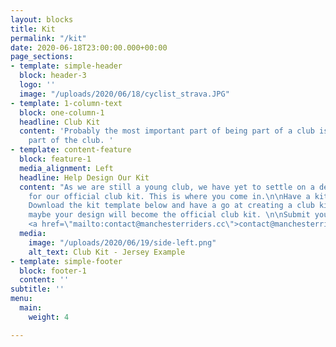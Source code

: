 ```yaml
---
layout: blocks
title: Kit
permalink: "/kit"
date: 2020-06-18T23:00:00.000+00:00
page_sections:
- template: simple-header
  block: header-3
  logo: ''
  image: "/uploads/2020/06/18/cyclist_strava.JPG"
- template: 1-column-text
  block: one-column-1
  headline: Club Kit
  content: 'Probably the most important part of being part of a club is looking like
    part of the club. '
- template: content-feature
  block: feature-1
  media_alignment: Left
  headline: Help Design Our Kit
  content: "As we are still a young club, we have yet to settle on a design or supplier
    for our official club kit. This is where you come in.\n\nHave a kit design idea?
    Download the kit template below and have a go at creating a club kit. Who knows,
    maybe your design will become the official club kit. \n\nSubmit your designs to
    <a href=\"mailto:contact@manchesterriders.cc\">contact@manchesterriders.cc</a>"
  media:
    image: "/uploads/2020/06/19/side-left.png"
    alt_text: Club Kit - Jersey Example
- template: simple-footer
  block: footer-1
  content: ''
subtitle: ''
menu:
  main:
    weight: 4

---
```

